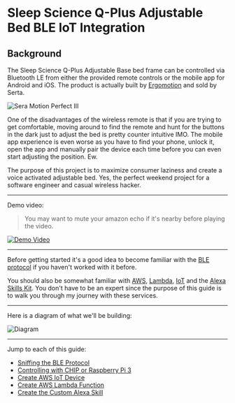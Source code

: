 # Sleep Science Q-Plus Adjustable Bed BLE IoT Integration

## Background

The Sleep Science Q-Plus Adjustable Base bed frame can be controlled via Bluetooth LE from either the provided remote controls or the mobile app for Android and iOS. The product is actually built by [Ergomotion](http://www.ergomotion.com/Support/Serta) and sold by Serta.

![Sera Motion Perfect III](./docs/img/serta_motion_perfect.jpg)

One of the disadvantages of the wireless remote is that if you are trying to get comfortable, moving around to find the remote and hunt for the buttons in the dark just to adjust the bed is pretty counter intuitive IMO. The mobile app experience is even worse as you have to find your phone, unlock it, open the app and manually pair the device each time before you can even start adjusting the position. Ew.

The purpose of this project is to maximize consumer laziness and create a voice activated adjustable bed. Yes, the perfect weekend project for a software engineer and casual wireless hacker.

----

Demo video:
> You may want to mute your amazon echo if it's nearby before playing the video.

[![Demo Video](http://img.youtube.com/vi/tZD7qFJSjJ0/0.jpg)](https://www.youtube.com/watch?v=tZD7qFJSjJ0 "Demo Video")

----

Before getting started it's a good idea to become familiar with the [BLE protocol](https://learn.adafruit.com/introduction-to-bluetooth-low-energy/introduction) if you haven't worked with it before.

You should also be somewhat familiar with [AWS](https://aws.amazon.com/), [Lambda](https://aws.amazon.com/lambda/), [IoT](https://aws.amazon.com/iot/) and the [Alexa Skills Kit](https://developer.amazon.com/alexa-skills-kit). You don't have to be an expert since the purpose of this guide is to walk you through my journey with these services.

----

Here is a diagram of what we'll be building:

![Diagram](./docs/img/diagram.png)

----

Jump to each of this guide:

- [Sniffing the BLE Protocol](./docs/01_BLE_SNIFFING.md)
- [Controlling with CHIP or Raspberry Pi 3](./docs/02_BLE_CONTROL.md)
- [Create AWS IoT Device](./docs/03_IOT_DEVICE.md)
- [Create AWS Lambda Function](./docs/04_LAMBDA.md)
- [Create the Custom Alexa Skill](./docs/05_ALEXA_SKILL.md)
